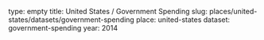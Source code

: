 type: empty
title: United States / Government Spending
slug: places/united-states/datasets/government-spending
place: united-states
dataset: government-spending
year: 2014
